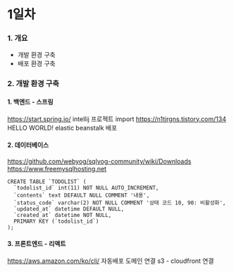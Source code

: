 # 1일차

### 1. 개요

- 개발 환경 구축
- 배포 환경 구축


### 2. 개발 환경 구축

#### 1. 백엔드 - 스프링
https://start.spring.io/
intellij
프로젝트 import
https://n1tjrgns.tistory.com/134
HELLO WORLD!
elastic beanstalk 배포

#### 2. 데이터베이스
https://github.com/webyog/sqlyog-community/wiki/Downloads
https://www.freemysqlhosting.net
```
CREATE TABLE `TODOLIST` (
  `todolist_id` int(11) NOT NULL AUTO_INCREMENT,
  `contents` text DEFAULT NULL COMMENT '내용',
  `status_code` varchar(2) NOT NULL COMMENT '상태 코드 10, 90: 비활성화',
  `updated_at` datetime DEFAULT NULL,
  `created_at` datetime NOT NULL,
  PRIMARY KEY (`todolist_id`)
);
```

#### 3. 프론트엔드 - 리액트
https://aws.amazon.com/ko/cli/
자동배포
도메인 연결
s3 - cloudfront 연결
